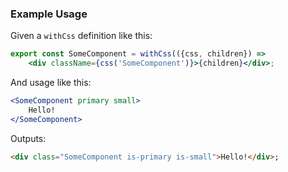 ### Example Usage

Given a `withCss` definition like this:

```jsx static
export const SomeComponent = withCss(({css, children}) =>
    <div className={css('SomeComponent')}>{children}</div>;
```

And usage like this:

```jsx static
<SomeComponent primary small>
    Hello!
</SomeComponent>
```

Outputs:

```html
<div class="SomeComponent is-primary is-small">Hello!</div>;
```

